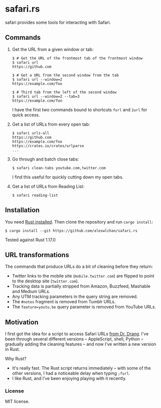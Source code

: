 # safari.rs

safari provides some tools for interacting with Safari.

## Commands

1.  Get the URL from a given window or tab:

    ```console
    $ # Get the URL of the frontmost tab of the frontmost window
    $ safari url
    https://github.com

    $ # Get a URL from the second window from the tab
    $ safari url --window=2
    https://example.com/foo

    $ # Third tab from the left of the second window
    $ safari url --window=2 --tab=3
    https://example.com/foo
    ```

    I have the first two commands bound to shortcuts `furl` and `2url` for quick access.

2.  Get a list of URLs from every open tab:

    ```console
    $ safari urls-all
    https://github.com
    https://example.com/foo
    https://crates.io/crates/urlparse
    ...
    ```

3.  Go through and batch close tabs:

    ```console
    $ safari clean-tabs youtube.com,twitter.com
    ```

    I find this useful for quickly cutting down my open tabs.

4.  Get a list of URLs from Reading List:

    ```console
    $ safari reading-list
    ```

## Installation

You need [Rust installed][rust].  Then clone the repository and run
`cargo install`:

```console
$ cargo install --git https://github.com/alexwlchan/safari.rs
```

Tested against Rust 1.17.0

[rust]: https://www.rust-lang.org/en-US/install.html

## URL transformations

The commands that produce URLs do a bit of cleaning before they return:

*   Twitter links to the mobile site (`mobile.twitter.com`) are flipped to
    point to the desktop site (`twitter.com`).
*   Tracking data is partially stripped from Amazon, Buzzfeed, Mashable and
    Medium URLs.
*   Any UTM tracking parameters in the query string are removed.
*   The `#notes` fragment is removed from Tumblr URLs.
*   The `feature=youtu.be` query parameter is removed from YouTube URLs.

## Motivation

I first got the idea for a script to access Safari URLs [from Dr. Drang][dr].
I've been through several different versions – AppleScript, shell, Python –
gradually adding the cleaning features – and now I've written a new
version in Rust.

Why Rust?

*   It's really fast.  The Rust script returns immediately – with some of
    the other versions, I had a noticeable delay when typing `;furl`.
*   I like Rust, and I’ve been enjoying playing with it recently.

[dr]: http://www.leancrew.com/all-this/2009/07/safari-tab-urls-via-textexpander/

### License

MIT license.
